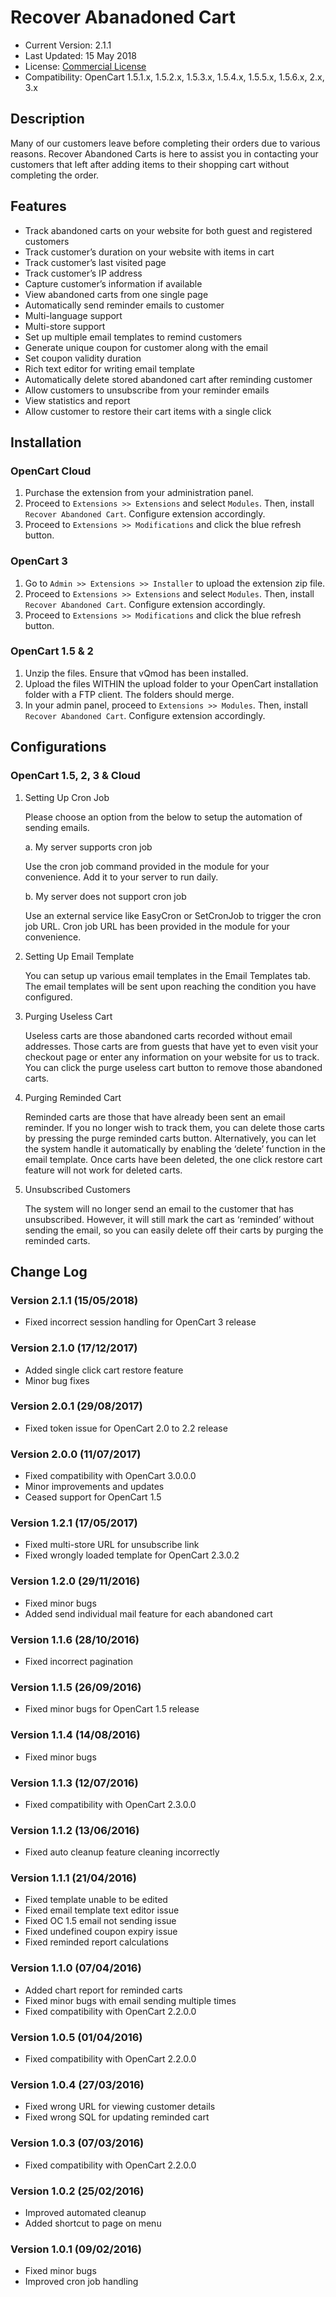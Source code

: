 # Recover Abanadoned Cart

* Current Version: 2.1.1
* Last Updated: 15 May 2018
* License: [Commercial License][1]
* Compatibility: OpenCart 1.5.1.x, 1.5.2.x, 1.5.3.x, 1.5.4.x, 1.5.5.x, 1.5.6.x, 2.x, 3.x


[1]: https://www.marketinsg.com/usage-license

## Description

Many of our customers leave before completing their orders due to various reasons. Recover Abandoned Carts is here to assist you in contacting your customers that left after adding items to their shopping cart without completing the order.

## Features

* Track abandoned carts on your website for both guest and registered customers
* Track customer’s duration on your website with items in cart
* Track customer’s last visited page
* Track customer’s IP address
* Capture customer’s information if available
* View abandoned carts from one single page
* Automatically send reminder emails to customer
* Multi-language support
* Multi-store support
* Set up multiple email templates to remind customers
* Generate unique coupon for customer along with the email
* Set coupon validity duration
* Rich text editor for writing email template
* Automatically delete stored abandoned cart after reminding customer
* Allow customers to unsubscribe from your reminder emails
* View statistics and report
* Allow customer to restore their cart items with a single click


## Installation

### OpenCart Cloud

1. Purchase the extension from your administration panel.
2. Proceed to `Extensions >> Extensions` and select `Modules`. Then, install `Recover Abandoned Cart`. Configure extension accordingly.
3. Proceed to `Extensions >> Modifications` and click the blue refresh button.

### OpenCart 3

1. Go to `Admin >> Extensions >> Installer` to upload the extension zip file.
2. Proceed to `Extensions >> Extensions` and select `Modules`. Then, install `Recover Abandoned Cart`. Configure extension accordingly.
3. Proceed to `Extensions >> Modifications` and click the blue refresh button.

### OpenCart 1.5 & 2

1. Unzip the files. Ensure that vQmod has been installed.
2. Upload the files WITHIN the upload folder to your OpenCart installation folder with a FTP client. The folders should merge.
3. In your admin panel, proceed to `Extensions >> Modules`. Then, install `Recover Abandoned Cart`. Configure extension accordingly.

## Configurations

### OpenCart 1.5, 2, 3 & Cloud

1. Setting Up Cron Job

	Please choose an option from the below to setup the automation of sending emails.

	a. My server supports cron job

	Use the cron job command provided in the module for your convenience. Add it to your server to run daily.

	b. My server does not support cron job

	Use an external service like EasyCron or SetCronJob to trigger the cron job URL. Cron job URL has been provided in the module for your convenience.

2. Setting Up Email Template

	You can setup up various email templates in the Email Templates tab. The email templates will be sent upon reaching the condition you have configured.

3. Purging Useless Cart

	Useless carts are those abandoned carts recorded without email addresses. Those carts are from guests that have yet to even visit your checkout page or enter any information on your website for us to track. You can click the purge useless cart button to remove those abandoned carts.

4. Purging Reminded Cart

	Reminded carts are those that have already been sent an email reminder. If you no longer wish to track them, you can delete those carts by pressing the purge reminded carts button. Alternatively, you can let the system handle it automatically by enabling the ‘delete’ function in the email template. Once carts have been deleted, the one click restore cart feature will not work for deleted carts.

5. Unsubscribed Customers

	The system will no longer send an email to the customer that has unsubscribed. However, it will still mark the cart as ‘reminded’ without sending the email, so you can easily delete off their carts by purging the reminded carts.

## Change Log

### Version 2.1.1 (15/05/2018)
* Fixed incorrect session handling for OpenCart 3 release
### Version 2.1.0 (17/12/2017)
* Added single click cart restore feature
* Minor bug fixes
### Version 2.0.1 (29/08/2017)
* Fixed token issue for OpenCart 2.0 to 2.2 release
### Version 2.0.0 (11/07/2017)
* Fixed compatibility with OpenCart 3.0.0.0
* Minor improvements and updates
* Ceased support for OpenCart 1.5
### Version 1.2.1 (17/05/2017)
* Fixed multi-store URL for unsubscribe link
* Fixed wrongly loaded template for OpenCart 2.3.0.2
### Version 1.2.0 (29/11/2016)
* Fixed minor bugs
* Added send individual mail feature for each abandoned cart
### Version 1.1.6 (28/10/2016)
* Fixed incorrect pagination
### Version 1.1.5 (26/09/2016)
* Fixed minor bugs for OpenCart 1.5 release
### Version 1.1.4 (14/08/2016)
* Fixed minor bugs
### Version 1.1.3 (12/07/2016)
* Fixed compatibility with OpenCart 2.3.0.0
### Version 1.1.2 (13/06/2016)
* Fixed auto cleanup feature cleaning incorrectly
### Version 1.1.1 (21/04/2016)
* Fixed template unable to be edited
* Fixed email template text editor issue
* Fixed OC 1.5 email not sending issue
* Fixed undefined coupon expiry issue
* Fixed reminded report calculations
### Version 1.1.0 (07/04/2016)
* Added chart report for reminded carts
* Fixed minor bugs with email sending multiple times
* Fixed compatibility with OpenCart 2.2.0.0
### Version 1.0.5 (01/04/2016)
* Fixed compatibility with OpenCart 2.2.0.0
### Version 1.0.4 (27/03/2016)
* Fixed wrong URL for viewing customer details
* Fixed wrong SQL for updating reminded cart
### Version 1.0.3 (07/03/2016)
* Fixed compatibility with OpenCart 2.2.0.0
### Version 1.0.2 (25/02/2016)
* Improved automated cleanup
* Added shortcut to page on menu
### Version 1.0.1 (09/02/2016)
* Fixed minor bugs
* Improved cron job handling